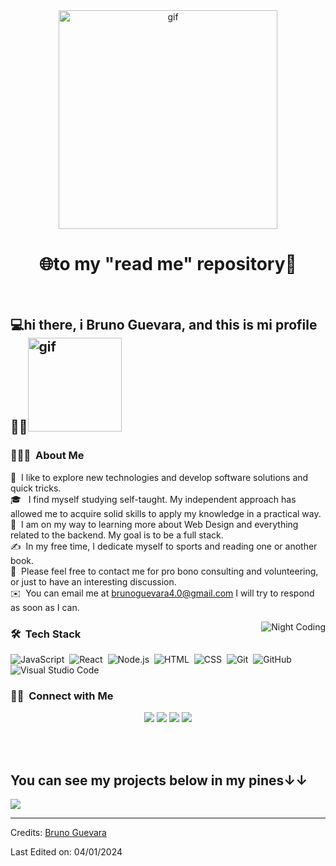 <div  align="center">
    <img src="https://i.pinimg.com/originals/be/b5/41/beb541eeb1ee06ba00ef55d5baa60773.gif" alt="gif" width="350px">
  <h1>🌐to my "read me" repository👤</h1>
</div><br>
<h2>	💻hi there, i Bruno Guevara, and this is mi profile 📁📝<img src="https://i.pinimg.com/originals/99/26/be/9926be4bd26e4feb4c3e2cbb32c6b781.gif" alt="gif" width="150px"></h2>

### 👨🏻‍💻 &nbsp;About Me

💾&nbsp; I like to explore new technologies and develop software solutions and quick tricks.\
🎓 &nbsp; I find myself studying self-taught. My independent approach has allowed me to acquire solid skills to apply my knowledge in a practical way.\
🌱 &nbsp;I am on my way to learning more about Web Design and everything related to the backend. My goal is to be a full stack.\
✍️ &nbsp;In my free time, I dedicate myself to sports and reading one or another book.\
💬 &nbsp;Please feel free to contact me for pro bono consulting and volunteering, or just to have an interesting discussion.\
✉️ &nbsp;You can email me at brunoguevara4.0@gmail.com I will try to respond as soon as I can.

<img alt="Night Coding" src="https://i.pinimg.com/originals/52/ce/57/52ce57e7e3cbb5a31cc7792180d734d9.gif" align="right"/>

### 🛠 &nbsp;Tech Stack
![JavaScript](https://img.shields.io/badge/-JavaScript-05122A?style=flat&logo=javascript)&nbsp;
![React](https://img.shields.io/badge/-React-05122A?style=flat&logo=react)&nbsp;
![Node.js](https://img.shields.io/badge/-Node.js-05122A?style=flat&logo=node.js)&nbsp;
![HTML](https://img.shields.io/badge/-HTML-05122A?style=flat&logo=HTML5)&nbsp;
![CSS](https://img.shields.io/badge/-CSS-05122A?style=flat&logo=CSS3&logoColor=1572B6)&nbsp;
![Git](https://img.shields.io/badge/-Git-05122A?style=flat&logo=git)&nbsp;
![GitHub](https://img.shields.io/badge/-GitHub-05122A?style=flat&logo=github)&nbsp;
![Visual Studio Code](https://img.shields.io/badge/-Visual%20Studio%20Code-05122A?style=flat&logo=visual-studio-code&logoColor=007ACC)&nbsp;

### 🤝🏻 &nbsp;Connect with Me

<p align="center">
<a href="www.linkedin.com/in/bruno-guevara-193357291"><img src="https://img.shields.io/badge/-Bruno%20Guevara%20-0077B5?style=flat&logo=Linkedin&logoColor=white"/></a>
<a href="https://mail.google.com/mail/u/1/#inbox"><img src="https://img.shields.io/badge/-brunoguevara4.0@gmail.com-D14836?style=flat&logo=Gmail&logoColor=white"/></a>
<a href="https://www.facebook.com/profile.php?id=100011316337877"><img src="https://img.shields.io/badge/-@facebock-1877F2?style=flat&logo=Facebook&logoColor=white"/></a>
    <a href="https://www.instagram.com/bruno_g_va/"><img src="https://img.shields.io/badge/-@Bruno_g_va-E4405F?style=flat&logo=Instagram&logoColor=white"/></a>
</p>
<br><br>

## You can see my projects below in my **pines↓↓**

<img src="https://images-wixmp-ed30a86b8c4ca887773594c2.wixmp.com/f/ed5160fc-9b80-4c5c-a19f-05fb2b7ae75c/d7vjdnv-57735c63-8c9b-4b12-8155-0ba6ab373a29.gif?token=eyJ0eXAiOiJKV1QiLCJhbGciOiJIUzI1NiJ9.eyJzdWIiOiJ1cm46YXBwOjdlMGQxODg5ODIyNjQzNzNhNWYwZDQxNWVhMGQyNmUwIiwiaXNzIjoidXJuOmFwcDo3ZTBkMTg4OTgyMjY0MzczYTVmMGQ0MTVlYTBkMjZlMCIsIm9iaiI6W1t7InBhdGgiOiJcL2ZcL2VkNTE2MGZjLTliODAtNGM1Yy1hMTlmLTA1ZmIyYjdhZTc1Y1wvZDd2amRudi01NzczNWM2My04YzliLTRiMTItODE1NS0wYmE2YWIzNzNhMjkuZ2lmIn1dXSwiYXVkIjpbInVybjpzZXJ2aWNlOmZpbGUuZG93bmxvYWQiXX0.NYkmEuyqjS4X652ak4efh6AjmWEckjS_NYkrFWQXm5c">

-----
Credits: [Bruno Guevara](https://github.com/Bruno-Guevara)

Last Edited on: 04/01/2024








